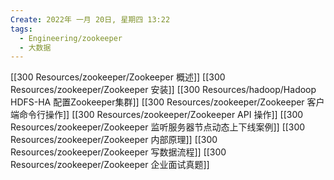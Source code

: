 ```yaml
---
Create: 2022年 一月 20日, 星期四 13:22
tags: 
  - Engineering/zookeeper
  - 大数据
---
```


[[300 Resources/zookeeper/Zookeeper 概述]]
[[300 Resources/zookeeper/Zookeeper 安装]]
[[300 Resources/hadoop/Hadoop HDFS-HA 配置Zookeeper集群]]
[[300 Resources/zookeeper/Zookeeper 客户端命令行操作]]
[[300 Resources/zookeeper/Zookeeper API 操作]]
[[300 Resources/zookeeper/Zookeeper 监听服务器节点动态上下线案例]]
[[300 Resources/zookeeper/Zookeeper 内部原理]]
[[300 Resources/zookeeper/Zookeeper 写数据流程]]
[[300 Resources/zookeeper/Zookeeper 企业面试真题]]


